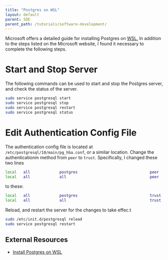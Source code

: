 ```yaml
---
title: "Postgres on WSL"
layout: default
parent: SDE
parent_path: /tutorials/software-development/
---
```

Microsoft offers a detailed guide for installing Postgres on [WSL.](https://docs.microsoft.com/en-us/windows/wsl/tutorials/wsl-database) In addition to the steps listed on the Microsoft website, I found it necessary to complete the following steps.

# Start and Stop Server
The following commands can be used to start and stop the Postgres server, and check the status of the server.
```bash
sudo service postgresql start
sudo service postgresql stop
sudo service postgresql restart
sudo service postgresql status
```


# Edit Authentication Config File
The authentication config file is located at `/etc/postgresql/10/main/pg_hba.conf`, or a similar location. Change the authenticationm method from `peer` to `trust`. Specifically, I changed these two lines
```bash
local   all             postgres                                peer
local   all             all                                     peer
```
to these:
```bash
local   all             postgres                                trust
local   all             all                                     trust
```

Reload, and restart the server for the changes to take effec.t
```bash
sudo /etc/init.d/postgresql reload
sudo service postgresql restart
```

## **External Resources**
* [Install Postgres on WSL](https://docs.microsoft.com/en-us/windows/wsl/tutorials/wsl-database)